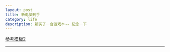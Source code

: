 ```yaml
---
layout: post
title: 新电脑到手
category: life
description: 新买了一台游戏本~~ 纪念一下
---
```





[参考模板2](http://me.blogabs.cc)  
 
***



[Dong David]: http://www.DongDavid.com  "Dong David"

